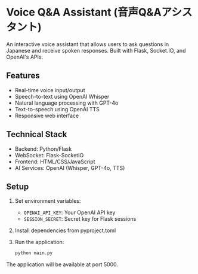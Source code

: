 
# Voice Q&A Assistant (音声Q&Aアシスタント)

An interactive voice assistant that allows users to ask questions in Japanese and receive spoken responses. Built with Flask, Socket.IO, and OpenAI's APIs.

## Features

- Real-time voice input/output
- Speech-to-text using OpenAI Whisper
- Natural language processing with GPT-4o
- Text-to-speech using OpenAI TTS
- Responsive web interface

## Technical Stack

- Backend: Python/Flask
- WebSocket: Flask-SocketIO
- Frontend: HTML/CSS/JavaScript
- AI Services: OpenAI (Whisper, GPT-4o, TTS)

## Setup

1. Set environment variables:
   - `OPENAI_API_KEY`: Your OpenAI API key
   - `SESSION_SECRET`: Secret key for Flask sessions

2. Install dependencies from pyproject.toml

3. Run the application:
   ```bash
   python main.py
   ```

The application will be available at port 5000.
